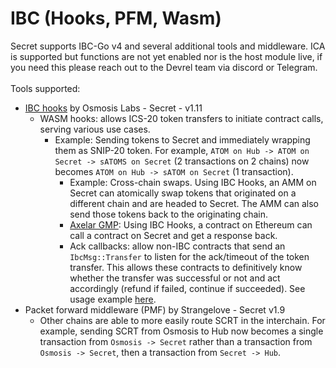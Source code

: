 # IBC (Hooks, PFM, Wasm)

Secret supports IBC-Go v4 and several additional tools and middleware. ICA is supported but functions are not yet enabled nor is the host module live, if you need this please reach out to the Devrel team via discord or Telegram.\
\
Tools supported:

* [IBC hooks](../../../../confidential-computing-layer/ethereum-evm-developer-toolkit/ibc/ibc-hooks/) by Osmosis Labs -  Secret - v1.11
  * WASM hooks: allows ICS-20 token transfers to initiate contract calls, serving various use cases.
    * Example: Sending tokens to Secret and immediately wrapping them as SNIP-20 token. For example, `ATOM on Hub -> ATOM on Secret -> sATOMS on Secret` (2 transactions on 2 chains) now becomes `ATOM on Hub -> sATOM on Secret` (1 transaction).
      * Example: Cross-chain swaps. Using IBC Hooks, an AMM on Secret can atomically swap tokens that originated on a different chain and are headed to Secret. The AMM can also send those tokens back to the originating chain.
      * [Axelar GMP](https://docs.axelar.dev/dev/general-message-passing/overview): Using IBC Hooks, a contract on Ethereum can call a contract on Secret and get a response back.
      * Ack callbacks: allow non-IBC contracts that send an `IbcMsg::Transfer` to listen for the ack/timeout of the token transfer. This allows these contracts to definitively know whether the transfer was successful or not and act accordingly (refund if failed, continue if succeeded). See usage example [here](https://github.com/scrtlabs/secret.js/blob/4293219/test/ibc-hooks-contract/src/contract.rs#L47-L91).
* Packet forward middleware (PMF) by Strangelove - Secret v1.9
  * Other chains are able to more easily route SCRT in the interchain. For example, sending SCRT from Osmosis to Hub now becomes a single transaction from `Osmosis -> Secret` rather than a transaction from `Osmosis -> Secret`, then a transaction from `Secret -> Hub`.
